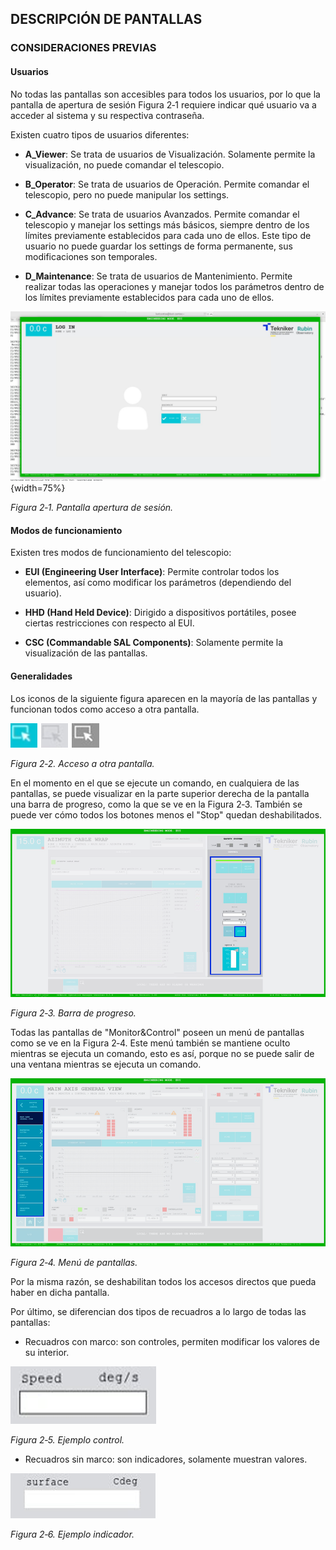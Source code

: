 ## DESCRIPCIÓN DE PANTALLAS

### CONSIDERACIONES PREVIAS

#### Usuarios

No todas las pantallas son accesibles para todos los usuarios, por lo que la pantalla de apertura de sesión
Figura 2‑1 requiere indicar qué usuario va a acceder al sistema y su respectiva contraseña.

Existen cuatro tipos de usuarios diferentes:

- **A_Viewer**: Se trata de usuarios de Visualización. Solamente permite la visualización, no puede comandar el
  telescopio.

- **B_Operator**: Se trata de usuarios de Operación. Permite comandar el telescopio, pero no puede manipular los
  settings.

- **C_Advance**: Se trata de usuarios Avanzados. Permite comandar el telescopio y manejar los settings más básicos,
  siempre dentro de los límites previamente establecidos para cada uno de ellos. Este tipo de usuario no puede guardar
  los settings de forma permanente, sus modificaciones son temporales.

- **D_Maintenance**: Se trata de usuarios de Mantenimiento. Permite realizar todas las operaciones y manejar todos los
  parámetros dentro de los límites previamente establecidos para cada uno de ellos.

![Pantalla apertura de sesión.](../Resources/media/image008.JPG){width=75%}

*Figura 2‑1. Pantalla apertura de sesión.*

#### Modos de funcionamiento

Existen tres modos de funcionamiento del telescopio:

- **EUI (Engineering User Interface)**: Permite controlar todos los elementos, así como modificar los parámetros
  (dependiendo del usuario).

- **HHD (Hand Held Device)**: Dirigido a dispositivos portátiles, posee ciertas restricciones con respecto al EUI.

- **CSC (Commandable SAL Components)**: Solamente permite la visualización de las pantallas.

#### Generalidades

Los iconos de la siguiente figura aparecen en la mayoría de las pantallas y funcionan todos como acceso a otra pantalla.

![Acceso a otra pantalla](../Resources/media/image009.png)

*Figura 2‑2. Acceso a otra pantalla.*

En el momento en el que se ejecute un comando, en cualquiera de las pantallas, se puede visualizar en la parte superior
derecha de la pantalla una barra de progreso, como la que se ve en la Figura 2‑3. También se puede ver cómo todos los
botones menos el "Stop" quedan deshabilitados.

![Barra de progreso](../Resources/media/image010.png)

*Figura 2‑3. Barra de progreso.*

Todas las pantallas de "Monitor&Control" poseen un menú de pantallas como se ve en la Figura 2‑4. Este menú también se
mantiene oculto mientras se ejecuta un comando, esto es así, porque no se puede salir de una ventana mientras se ejecuta
un comando.

![Menú de pantallas](../Resources/media/image011.png)

*Figura 2‑4. Menú de pantallas.*

Por la misma razón, se deshabilitan todos los accesos directos que pueda haber en dicha pantalla.

Por último, se diferencian dos tipos de recuadros a lo largo de todas las pantallas:

- Recuadros con marco: son controles, permiten modificar los valores de su interior.

![Ejemplo control](../Resources/media/image012.png)

*Figura 2‑5. Ejemplo control.*

- Recuadros sin marco: son indicadores, solamente muestran valores.

![Ejemplo indicador](../Resources/media/image013.png)

*Figura 2‑6. Ejemplo indicador.*
